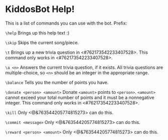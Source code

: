 # KiddosBot Help!

This is a list of commands you can use with the bot.
Prefix: <prefix>

`\help`
Brings up this help text :)

`\skip`
Skips the current song/piece.

`\t`
Brings up a new trivia question in <#762173542233407528>. This command only works in <#762173542233407528>.

`\a <n>`
Answers the current trivia question, if it exists. All trivia questions are multiple-choice, so `<n>` should be an integer in the appropriate range.

`\balance`
Tells you the number of points you have.

`\donate <person> <amount>`
Donate `<amount>` points to `<person>`.
 `<amount>` cannot exceed your total number of points and it must be a nonnegative integer. This command only works in <#762173542233407528>.

`\kill`
Only <@&763544205774815273> can do this.

`\commit <message>`
Only <@&763544205774815273> can do this.

`\reward <person> <amount>`
Only <@&763544205774815273> can do this.